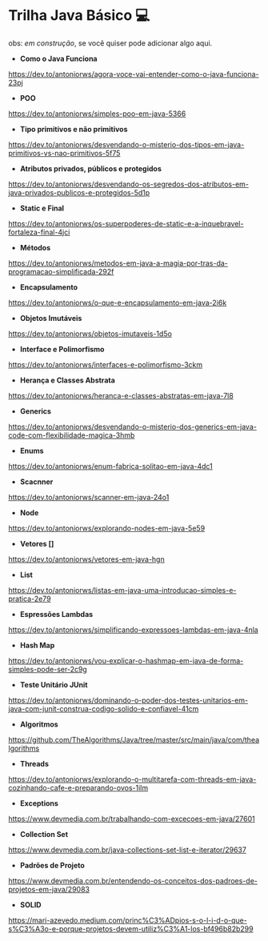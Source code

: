 # Trilha Java Básico 💻

obs: _em construção_, se você quiser pode adicionar algo aqui.

 - **Como o Java Funciona**

https://dev.to/antoniorws/agora-voce-vai-entender-como-o-java-funciona-23pj

- **POO**

https://dev.to/antoniorws/simples-poo-em-java-5366

- **Tipo primitivos e não primitivos**

https://dev.to/antoniorws/desvendando-o-misterio-dos-tipos-em-java-primitivos-vs-nao-primitivos-5f75

- **Atributos privados, públicos e protegidos**

https://dev.to/antoniorws/desvendando-os-segredos-dos-atributos-em-java-privados-publicos-e-protegidos-5d1p

- **Static e Final**

https://dev.to/antoniorws/os-superpoderes-de-static-e-a-inquebravel-fortaleza-final-4jci

- **Métodos**

https://dev.to/antoniorws/metodos-em-java-a-magia-por-tras-da-programacao-simplificada-292f

- **Encapsulamento**

https://dev.to/antoniorws/o-que-e-encapsulamento-em-java-2i6k

- **Objetos Imutáveis**

https://dev.to/antoniorws/objetos-imutaveis-1d5o

- **Interface e Polimorfismo**

https://dev.to/antoniorws/interfaces-e-polimorfismo-3ckm

- **Herança e Classes Abstrata**

https://dev.to/antoniorws/heranca-e-classes-abstratas-em-java-7l8

- **Generics**

https://dev.to/antoniorws/desvendando-o-misterio-dos-generics-em-java-code-com-flexibilidade-magica-3hmb

- **Enums**

https://dev.to/antoniorws/enum-fabrica-solitao-em-java-4dc1

- **Scacnner**

https://dev.to/antoniorws/scanner-em-java-24o1

- **Node**

https://dev.to/antoniorws/explorando-nodes-em-java-5e59

- **Vetores []**

https://dev.to/antoniorws/vetores-em-java-hgn

- **List**

https://dev.to/antoniorws/listas-em-java-uma-introducao-simples-e-pratica-2e79

- **Espressões Lambdas**

https://dev.to/antoniorws/simplificando-expressoes-lambdas-em-java-4nla

- **Hash Map**

https://dev.to/antoniorws/vou-explicar-o-hashmap-em-java-de-forma-simples-pode-ser-2c9g

- **Teste Unitário JUnit**

https://dev.to/antoniorws/dominando-o-poder-dos-testes-unitarios-em-java-com-junit-construa-codigo-solido-e-confiavel-41cm

- **Algoritmos**

https://github.com/TheAlgorithms/Java/tree/master/src/main/java/com/thealgorithms

- **Threads**

https://dev.to/antoniorws/explorando-o-multitarefa-com-threads-em-java-cozinhando-cafe-e-preparando-ovos-1ilm

- **Exceptions**

https://www.devmedia.com.br/trabalhando-com-excecoes-em-java/27601

- **Collection Set**

https://www.devmedia.com.br/java-collections-set-list-e-iterator/29637

- **Padrões de Projeto**

https://www.devmedia.com.br/entendendo-os-conceitos-dos-padroes-de-projetos-em-java/29083

- **SOLID**

https://mari-azevedo.medium.com/princ%C3%ADpios-s-o-l-i-d-o-que-s%C3%A3o-e-porque-projetos-devem-utiliz%C3%A1-los-bf496b82b299
